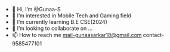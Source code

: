 - 👋 Hi, I’m @Gunaa-S
- 👀 I’m interested in Mobile Tech and Gaming field
- 🌱 I’m currently learning B.E CSE(2024)
- 💞️ I’m looking to collaborate on ...
- 📫 How to reach me mail-gunaasarkar18@gmail.com contact-9585477101

<!---
Gunaa-S/Gunaa-S is a ✨ special ✨ repository because its `README.md` (this file) appears on your GitHub profile.
You can click the Preview link to take a look at your changes.
--->
